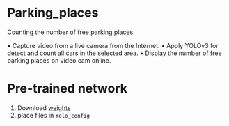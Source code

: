 # Parking_places
Counting the number of free parking places.

• Capture video from a live camera from the Internet.
• Apply YOLOv3 for detect and count all cars in the selected area.
• Display the number of free parking places on video cam online.

# Pre-trained network
1. Download [weights](https://drive.google.com/file/d/1T8xALMNnl3m0MDKURgP3aTijYMA8G-mc/view?usp=sharing)
2. place files in `Yolo_config`
